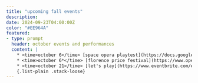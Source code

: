 ```yaml
---
title: "upcoming fall events"
description: 
date: 2024-09-23T04:00:00Z
color: "#EE964A"
featured:
- type: prompt
  header: october events and performances
  content: |
    * <time>october 6</time> [space opera playtest](https://docs.google.com/forms/d/e/1FAIpQLSe0-GqB1tA0IZKpsoLecFyS07HTzYnUpw8Qi8DLdVvlP2HIDQ/viewform?usp=sf_link)!
    * <time>october 6*</time> [florence price festival](https://www.operaphila.org/whats-on/events/community/2025/florence-price-fest-symposium/) w/ opera philadelphia
    * <time>october 21</time> [let's play](https://www.eventbrite.com/e/obvious-agency-presents-lets-play-interactive-works-in-progress-tickets-982565057537?aff=oddtdtcreator) w/ obvious agency
    {.list-plain .stack-loose}
---
```



